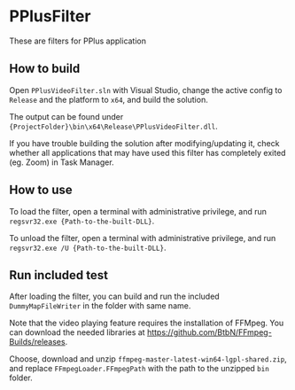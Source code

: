 # PPlusFilter
These are filters for PPlus application

## How to build
Open `PPlusVideoFilter.sln` with Visual Studio, change the active config to `Release` and the platform to `x64`, and build the solution.

The output can be found under `{ProjectFolder}\bin\x64\Release\PPlusVideoFilter.dll`.

If you have trouble building the solution after modifying/updating it, check whether all applications that may have used this filter has completely exited (eg. Zoom) in Task Manager. 

## How to use
To load the filter, open a terminal with administrative privilege, and run `regsvr32.exe {Path-to-the-built-DLL}`.

To unload the filter, open a terminal with administrative privilege, and run `regsvr32.exe /U {Path-to-the-built-DLL}`.

## Run included test
After loading the filter, you can build and run the included `DummyMapFileWriter` in the folder with same name. 

Note that the video playing feature requires the installation of FFMpeg. You can download the needed libraries at https://github.com/BtbN/FFmpeg-Builds/releases. 

Choose, download and unzip `ffmpeg-master-latest-win64-lgpl-shared.zip`, and replace `FFmpegLoader.FFmpegPath` with the path to the unzipped `bin` folder. 
